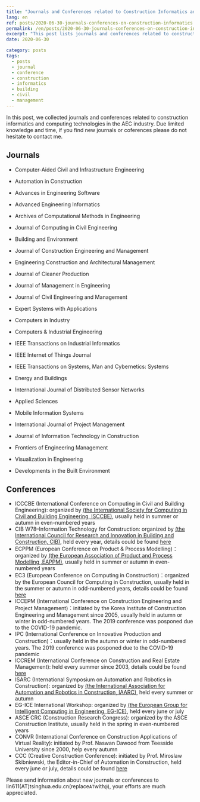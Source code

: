 ```yaml
---
title: "Journals and Conferences related to Construction Informatics and Computing in the AEC Industry"
lang: en
ref: posts/2020-06-30-journals-conferences-on-construction-informatics
permalink: /en/posts/2020-06-30-journals-conferences-on-construction-informatics
excerpt: "This post lists journals and conferences related to construction informatics and computing technologies in the AEC industry"
date: 2020-06-30

category: posts
tags:
  - posts
  - journal
  - conference
  - construction
  - informatics
  - building
  - civil
  - management
---
```



In this post, we collected journals and conferences related to construction informatics and computing technologies in the AEC industry. Due limited knowledge and time, if you find new journals or coferences please do not hesitate to contact me.

## Journals

* Computer-Aided Civil and Infrastructure Engineering
* Automation in Construction
* Advances in Engineering Software
* Advanced Engineering Informatics
* Archives of Computational Methods in Engineering
* Journal of Computing in Civil Engineering
* Building and Environment
* Journal of Construction Engineering and Management
* Engineering Construction and Architectural Management
* Journal of Cleaner Production
* Journal of Management in Engineering
* Journal of Civil Engineering and Management

* Expert Systems with Applications
* Computers in Industry
* Computers & Industrial Engineering
* IEEE Transactions on Industrial Informatics
* IEEE Internet of Things Journal
* IEEE Transactions on Systems, Man and Cybernetics: Systems
* Energy and Buildings
* International Journal of Distributed Sensor Networks
* Applied Sciences
* Mobile Information Systems

* International Journal of Project Management

* Journal of Information Technology in Construction
* Frontiers of Engineering Management
* Visualization in Engineering
* Developments in the Built Environment


## Conferences

* ICCCBE (International Conference on Computing in Civil and Building Engineering): organized by [(the International Society for Computing in Civil and Building Engineering, ISCCBE)](http://www.isccbe.org/), usually held in summer or autumn in even-numbered years
* CIB W78–Information Technology for Construction: organized by [(the International Council for Research and Innovation in Building and Construction, CIB)](https://www.cibworld.nl/site/home/index.html), held every year, details could be found [here](https://www.cibw78.org/next-conference/)
* ECPPM (European Conference on Product & Process Modelling)：organized by [(the European Association of Product and Process Modelling ,EAPPM)](http://www.ecppm.org/), usually held in summer or autumn in even-numbered years
* EC3 (European Conference on Computing in Construction)：organized by the European Council for Computing in Construction, usually held in the summer or autumn in odd-numbered years, details could be found [here](https://ec-3.org/)
* ICCEPM (International Conference on Construction Engineering and Project Management)：initiated by the Korea Institute of Construction Engineering and Management since 2005, usually held in autumn or winter in odd-numbered years. The 2019 conference was posponed due to the COVID-19 pandemic.
* IPC (International Conference on Innovative Production and Construction)：usually held in the autumn or winter in odd-numbered years. The 2019 conference was posponed due to the COVID-19 pandemic
* ICCREM (International Conference on Construction and Real Estate Management): held every summer since 2003, details could be found [here](http://www.iccrem.com/)
* ISARC (International Symposium on Automation and Robotics in Construction): organized by [(the International Association for Automation and Robotics in Construction, IAARC)](http://www.iaarc.org/), held every summer or autumn
* EG-ICE International Workshop: organized by [(the European Group for Intelligent Computing in Engineering, EG-ICE)](https://eg-ice.org/), held every june or july
* ASCE CRC (Construction Research Congress): organized by the ASCE Construction Institute, usually held in the spring in even-numbered years
* CONVR (International Conference on Construction Applications of Virtual Reality): initiated by Prof. Naswan Dawood from Teesside University since 2000, help every autumn
* CCC (Creative Construction Conference): initiated by Prof. Miroslaw Skibniewski, the Editor-in-Chief of Automation in Construction, held every june or july, details could be found [here](https://creative-construction-conference.com/)


Please send information about new journals or conferences to lin611(AT)tsinghua.edu.cn(replace`AT`with`@`), your efforts are much appreciated.